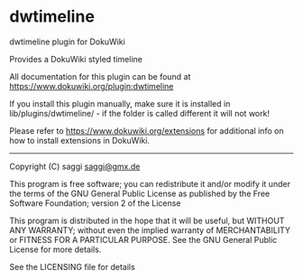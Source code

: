 # dwtimeline

dwtimeline plugin for DokuWiki

Provides a DokuWiki styled timeline

All documentation for this plugin can be found at
https://www.dokuwiki.org/plugin:dwtimeline

If you install this plugin manually, make sure it is installed in
lib/plugins/dwtimeline/ - if the folder is called different it
will not work!

Please refer to https://www.dokuwiki.org/extensions for additional info
on how to install extensions in DokuWiki.

----
Copyright (C) saggi <saggi@gmx.de>

This program is free software; you can redistribute it and/or modify
it under the terms of the GNU General Public License as published by
the Free Software Foundation; version 2 of the License

This program is distributed in the hope that it will be useful,
but WITHOUT ANY WARRANTY; without even the implied warranty of
MERCHANTABILITY or FITNESS FOR A PARTICULAR PURPOSE.  See the
GNU General Public License for more details.

See the LICENSING file for details
